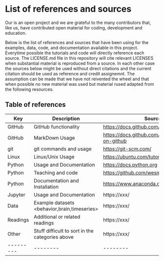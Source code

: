 # List of references and sources

Our is an open project and we are grateful to the many contributors that, like us, have contributed open material for coding, development and education.

Below is the list of references and sources that have been using for the examples, data, code, and documentation available in this project. Everytime possible the tutorials and code will directly reference each source. The LICENSE.md file in this repository will cite relevant LICENSES when substantial material is reproduced from a source. In each other case the sources below might be used without direct citations and the current citation should be used as reference and credit assignemnt. The assumption can be made that we have not reivented the wheel and that when possible no new material was used but material rused adapted from the following resources.

## Table of references

| Key | Description | Source | 
| --------- | -------- | -------- |
| GitHub | GitHub functionality | https://docs.github.com/en/github |
| GitHub | MarkDown Usage |  https://docs.github.com/en/github/writing-on-github |
| git | git commands and usage | https://git-scm.com/ |
| Linux | Linux/Unix Usage | https://ubuntu.com/tutorials |
| Python | Usage and Documentation | https://docs.python.org |
| Python | Teaching and code | https://github.com/wesm/pydata-book |
| Python | Documentation and Installation | https://www.anaconda.com |
| Jupyter | Usage and Documentation | https://xxx/ |
| Data | Example datasets <behavior,brain,timeseries> | https://xxx/ |
| Readings | Additional or related readings | https://xxx/ |
| Other | Stuff difficult to sort in the categories above | https://xxx/ |
| --------- | -------- | -------- |